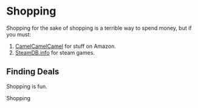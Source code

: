 # Shopping

Shopping for the sake of shopping is a terrible way to spend money, but if you must:

1. [CamelCamelCamel](https://camelcamelcamel.com/) for stuff on Amazon.
2. [SteamDB.info](https://steamdb.info/) for steam games.

## Finding Deals

Shopping is fun.

Shopping
